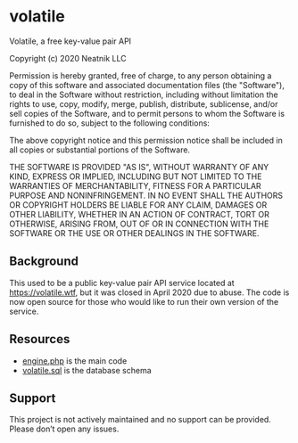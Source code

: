 # volatile

Volatile, a free key-value pair API

Copyright (c) 2020 Neatnik LLC

Permission is hereby granted, free of charge, to any person obtaining a copy
of this software and associated documentation files (the "Software"), to deal
in the Software without restriction, including without limitation the rights
to use, copy, modify, merge, publish, distribute, sublicense, and/or sell
copies of the Software, and to permit persons to whom the Software is
furnished to do so, subject to the following conditions:

The above copyright notice and this permission notice shall be included in all
copies or substantial portions of the Software.

THE SOFTWARE IS PROVIDED "AS IS", WITHOUT WARRANTY OF ANY KIND, EXPRESS OR
IMPLIED, INCLUDING BUT NOT LIMITED TO THE WARRANTIES OF MERCHANTABILITY,
FITNESS FOR A PARTICULAR PURPOSE AND NONINFRINGEMENT. IN NO EVENT SHALL THE
AUTHORS OR COPYRIGHT HOLDERS BE LIABLE FOR ANY CLAIM, DAMAGES OR OTHER
LIABILITY, WHETHER IN AN ACTION OF CONTRACT, TORT OR OTHERWISE, ARISING FROM,
OUT OF OR IN CONNECTION WITH THE SOFTWARE OR THE USE OR OTHER DEALINGS IN THE
SOFTWARE.

## Background

This used to be a public key-value pair API service located at https://volatile.wtf, but it was closed in April 2020 due to abuse. The code is now open source for those who would like to run their own version of the service.

## Resources

* [engine.php](https://github.com/neatnik/volatile/blob/master/engine.php) is the main code
* [volatile.sql](https://github.com/neatnik/volatile/blob/master/volatile.sql) is the database schema

## Support

This project is not actively maintained and no support can be provided. Please don’t open any issues.